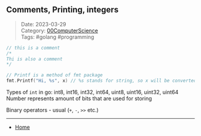 ## Comments, Printing, integers
 
>Date: 2023-03-29  
>Category: [00ComputerScience](links/00ComputerScience.md)  
>Tags: #golang #programming  

```go
// this is a comment
/*
Thi is also a comment
*/

// Printf is a method of fmt package
fmt.Printf("Hi, %s", x) // %s stands for string, so x will be converted to string
```

Types of `int` in go:
int8, int16, int32, int64, uint8, uint16, uint32, uint64
Number represents amount of bits that are used for storing

Binary operators - usual (`+`, `-`, `>>` etc.)

---
- [Home](https://heartthymes.github.io)